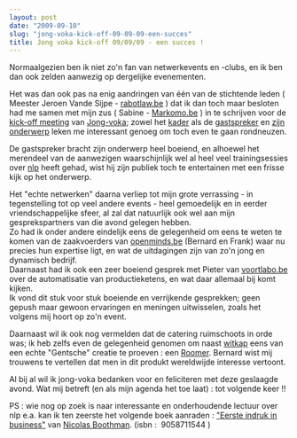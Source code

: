 ```yaml
---
layout: post
date: "2009-09-10"
slug: "jong-voka-kick-off-09-09-09-een-succes"
title: Jong voka kick-off 09/09/09 - een succes !
---
```


<p>
Normaalgezien ben ik niet zo&#39;n fan van netwerkevents en -clubs, en ik ben dan ook zelden aanwezig op dergelijke evenementen. 
</p>
<p>
Het was dan ook pas na enig aandringen van &eacute;&eacute;n van de stichtende leden ( Meester Jeroen Vande Sijpe - <a href="https://www.rabotlaw.be" target="_blank">rabotlaw.be</a> ) dat ik dan toch maar besloten had me samen met mijn zus ( Sabine - <a href="https://www.markomo.be" target="_blank">Markomo.be</a> ) in te schrijven voor de <a href="https://www.jongvoka.be/event090909.html" target="_blank">kick-off meeting</a> van <a href="https://www.jongvoka.be/" target="_blank">Jong-voka</a>; zowel het <a href="https://nl.wikipedia.org/wiki/Stadhuis_van_Gent" target="_blank" title="Stadhuis van Gent">kader</a> als de <a href="https://www.frederikimbo.be/" target="_blank" title="Frederik Imbo">gastspreker</a> en <a href="https://www.frederikimbo.be/2oren1mond/index.html" target="_blank" title="Waarom we 2 oren hebben en slechts 1 mond">zijn onderwerp</a> leken me interessant genoeg om toch even te gaan rondneuzen. 
</p>
<p>
De gastspreker bracht zijn onderwerp heel boeiend, en alhoewel het merendeel van de aanwezigen waarschijnlijk wel al heel veel trainingsessies over <a href="https://nl.wikipedia.org/wiki/Neurolingu%C3%AFstisch_programmeren" target="_blank">nlp</a> heeft gehad, wist hij zijn publiek toch te entertainen met een frisse kijk op het onderwerp. 
</p>
<p>
Het &quot;echte netwerken&quot; daarna verliep tot mijn grote verrassing - in tegenstelling tot op veel andere events - heel gemoedelijk en in eerder vriendschappelijke sfeer, al zal dat natuurlijk ook wel aan mijn gesprekspartners van die avond gelegen hebben.<br />
Zo had ik onder andere eindelijk eens de gelegenheid om eens te weten te komen van de zaakvoerders van <a href="https://www.openminds.be/" target="_blank">openminds.be</a> (Bernard en Frank) waar nu precies hun expertise ligt, en wat de uitdagingen zijn van zo&#39;n jong en dynamisch bedrijf. <br />
Daarnaast had ik ook een zeer boeiend gesprek met Pieter van <a href="https://www.voortlabo.be/">voortlabo.be</a> over de automatisatie van productieketens, en wat daar allemaal bij komt kijken. <br />
Ik vond dit stuk voor stuk boeiende en verrijkende gesprekken; geen gepush maar gewoon ervaringen en meningen uitwisselen, zoals het volgens mij hoort op zo&#39;n event. 
</p>
<p>
Daarnaast wil ik ook nog vermelden dat de catering ruimschoots in orde was; ik heb zelfs even de gelegenheid genomen om naast <a href="https://www.witkap.be" target="_blank">witkap</a> eens van een echte &quot;Gentsche&quot; creatie te proeven : een <a href="https://www.roomer.be/" target="_blank">Roomer</a>. Bernard wist mij trouwens te vertellen dat men in dit produkt wereldwijde interesse vertoont. 
</p>
<p>
Al bij al wil ik jong-voka bedanken voor en feliciteren met deze geslaagde avond. Wat mij betreft (en als mijn agenda het toe laat) : tot volgende keer !!
</p>
<p>
PS : wie nog op zoek is naar interessante en onderhoudende lectuur over nlp e.a. kan ik ten zeerste het volgende boek aanraden : <a href="https://www.bol.com/nl/p/boeken/eerste-indruk-in-business/1001004001995620/index.html" target="_blank">&quot;Eerste indruk in business&quot;</a> van <a href="https://www.nicholasboothman.com/" target="_blank">Nicolas Boothman</a>. (isbn :&nbsp; 9058711544 )
</p>
